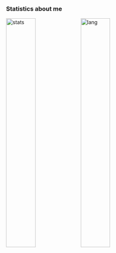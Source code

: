 ### Statistics about me

<p>
  <img width="40%" alt="stats" align="left" src="https://github-readme-stats.vercel.app/api?username=nunopenim&count_private=true&show_icons=true&hide_border=true&count_private=true">
  <img width="40%" alt="lang" align="left" src="https://github-readme-stats.vercel.app/api/top-langs/?username=nunopenim&layout=compact&hide_border=true&langs_count=10" />
</p>

<!--
**nunopenim/nunopenim** is a ✨ _special_ ✨ repository because its `README.md` (this file) appears on your GitHub profile.

Here are some ideas to get you started:

- 🔭 I’m currently working on ...
- 🌱 I’m currently learning ...
- 👯 I’m looking to collaborate on ...
- 🤔 I’m looking for help with ...
- 💬 Ask me about ...
- 📫 How to reach me: ...
- 😄 Pronouns: ...
- ⚡ Fun fact: ...
-->
